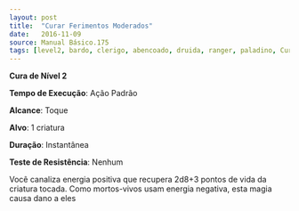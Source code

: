 ```yaml
---
layout: post
title:  "Curar Ferimentos Moderados"
date:   2016-11-09
source: Manual Básico.175
tags: [level2, bardo, clerigo, abencoado, druida, ranger, paladino, Cura, padrao, toque, criatura, instantanea, nenhum]
---
```


**Cura de Nível 2**

**Tempo de Execução**: Ação Padrão

**Alcance**: Toque

**Alvo**: 1 criatura

**Duração**: Instantânea

**Teste de Resistência**: Nenhum

Você canaliza energia positiva que recupera 2d8+3 pontos de vida da criatura tocada. Como mortos-vivos usam energia negativa, esta magia causa dano a eles
